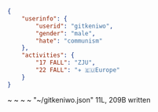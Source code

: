 ```json
{
    "userinfo": {
        "userid": "gitkeniwo",
        "gender": "male",
        "hate": "communism"
    },
    "activities": {
        "17 FALL": "ZJU",
        "22 FALL": "✈️ 🇪🇺Europe"
    }
}
```
~ 
~ 
~ 
~ 
"~/gitkeniwo.json" 11L, 209B written
